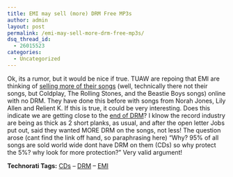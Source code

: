 ```yaml
---
title: EMI may sell (more) DRM Free MP3s
author: admin
layout: post
permalink: /emi-may-sell-more-drm-free-mp3s/
dsq_thread_id:
  - 26015523
categories:
  - Uncategorized
---
```

Ok, its a rumor, but it would be nice if true. TUAW are repoing that EMI are thinking of [selling more of their songs][1] (well, technically there not their songs, but Coldplay, The Rolling Stones, and the Beastie Boys songs)&nbsp;online with no DRM. They have done this before with songs from Norah Jones, Lily Allen and Relient K. If this is true, it could be very interesting. Does this indicate we are getting close to the [end of DRM][2]? I klnow the record industry are being as thick as 2 short planks, as usual, and after the open letter Jobs put out, said they wanted MORE DRM on the songs, not less! The question arose (cant find the link off hand, so paraphrasing here) &#8220;Why? 95% of all songs are sold world wide dont have DRM on them (CDs) so why protect the 5%? why look for more protection?&#8221; Very valid argument!</p> 

**Technorati Tags:** <a href="http://technorati.com/tag/CDs" rel="tag">CDs</a> &#8211; <a href="http://technorati.com/tag/DRM" rel="tag">DRM</a> &#8211; <a href="http://technorati.com/tag/EMI" rel="tag">EMI</a>

 [1]: http://www.tuaw.com/2007/02/09/rumors-emi-may-sell-more-unprotected-mp3s/
 [2]: http://blog.lotas-smartman.net/archive/2007/02/06/steve-jobs-and-bill-gates-on-the-end-of-drm.aspx
